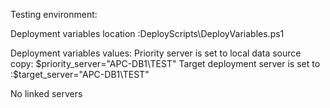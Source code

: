 Testing environment:

Deployment variables location :DeployScripts\DeployVariables.ps1 

Deployment variables values:
Priority server is set to local data source copy: $priority_server="APC-DB1\TEST"
Target deployment server is set to :$target_server="APC-DB1\TEST" 

No linked servers